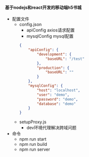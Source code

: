 #### 基于nodejs和react开发的移动端h5书城

- 配置文件
    - config.json
        - apiConfig axios请求配置
        - mysqlConfig mysql配置
        ```json
        {
            "apiConfig": {
                "development": {
                    "baseURL": "/test"
                },
                "production": {
                    "baseURL": ""
                }
            },
            "mysqlConfig": {
                "host": "localhost",
                "user": "demo",
                "password": "demo",
                "database": "demo"
            }
        }                                       
        ```
    - setupProxy.js 
        - dev环境代理解决跨域问题
- 命令
    - npm run start 
    - npm run build 
    - npm run server 